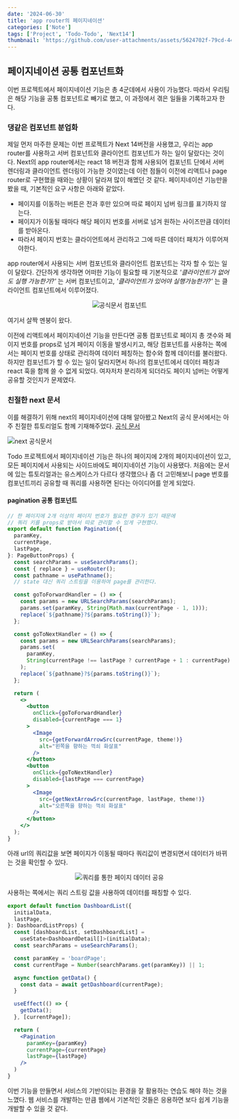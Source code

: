 ```yaml
---
date: '2024-06-30'
title: 'app router의 페이지네이션'
categories: ['Note']
tags: ['Project', 'Todo-Todo', 'Next14']
thumbnail: 'https://github.com/user-attachments/assets/5624702f-79cd-44de-b6fb-a0d8fe9f0390'
---
```


## 페이지네이션 공통 컴포넌트화

이번 프로젝트에서 페이지네이션 기능은 총 4군데에서 사용이 가능했다. 따라서 우리팀은 해당 기능을 공통 컴포넌트로 빼기로 했고, 이 과정에서 겪은 일들을 기록하고자 한다.

### 댕같은 컴포넌트 분업화

제일 먼저 마주한 문제는 이번 프로젝트가 Next 14버전을 사용했고, 우리는 app router를 사용하고 서버 컴포넌트와 클라이언트 컴포넌트가 하는 일이 달랐다는 것이다. Next의 app router에서는 react 18 버전과 함께 사용되어 컴포넌트 단에서 서버 렌더링과 클라이언트 렌더링이 가능한 것이였는데 이런 점들이 이전에 리액트나 page router로 구현했을 때와는 상황이 달라져 많이 해멨던 것 같다.
페이지네이션 기능만을 봤을 때, 기본적인 요구 사항은 아래와 같았다.

- 페이지를 이동하는 버튼은 전과 후만 있으며 따로 페이지 넘버 링크를 표기하지 않는다.
- 페이지가 이동될 때마다 해당 페이지 번호를 서버로 넘겨 원하는 사이즈만큼 데이터를 받아온다.
- 따라서 페이지 번호는 클라이언트에서 관리하고 그에 따른 데이터 패치가 이루어져야한다.

app router에서 사용되는 서버 컴포넌트와 클라이언트 컴포넌트는 각자 할 수 있는 일이 달랐다. 간단하게 생각하면 어떠한 기능이 필요할 때 기본적으로 _'클라이언트가 없어도 실행 가능한가?'_ 는 서버 컴포넌트이고, _'클라이언트가 있어야 실행가능한가?'_ 는 클라이언트 컴포넌트에서 이루어졌다.

<div align=center>

![공식문서 컴포넌트](https://github.com/user-attachments/assets/73d820fd-fe47-4e86-96f7-f4fc18c0b52a)

</div>

여기서 살짝 멘붕이 왔다.

이전에 리액트에서 페이지네이션 기능을 만든다면 공통 컴포넌트로 페이지 총 갯수와 페이지 번호를 props로 넘겨 페이지 이동을 발생시키고, 해당 컴포넌트를 사용하는 쪽에서는 페이지 번호를 상태로 관리하여 데이터 페칭하는 함수와 함께 데이터를 불러왔다.
하지만 컴포넌트가 할 수 있는 일이 달라지면서 하나의 컴포넌트에서 데이터 패칭과 react 훅을 함께 쓸 수 없게 되었다. 여자저차 분리하게 되더라도 페이지 넘버는 어떻게 공유할 것인지가 문제였다.

### 친절한 next 문서

이를 해결하기 위해 next의 페이지네이션에 대해 알아봤고 Next의 공식 문서에서는 아주 친절한 튜토리얼도 함께 기재해주었다. [공식 문서](https://nextjs.org/learn/dashboard-app/adding-search-and-pagination)

![next 공식문서](https://github.com/user-attachments/assets/5624702f-79cd-44de-b6fb-a0d8fe9f0390)

Todo 프로젝트에서 페이지네이션 기능은 하나의 페이지에 2개의 페이지네이션이 있고, 모든 페이지에서 사용되는 사이드바에도 페이지네이션 기능이 사용됐다. 처음에는 문서에 있는 튜토리얼과는 유스케이스가 다르다 생각했으나 좀 더 고민해보니 page 번호를 컴포넌트끼리 공유할 때 쿼리를 사용하면 된다는 아이디어를 얻게 되었다.

#### pagination 공통 컴포넌트

```jsx
// 한 페이지에 2개 이상의 페이지 번호가 필요한 경우가 있기 때문에
// 쿼리 키를 props로 받아서 따로 관리할 수 있게 구현했다.
export default function Pagination({
  paramKey,
  currentPage,
  lastPage,
}: PageButtonProps) {
  const searchParams = useSearchParams();
  const { replace } = useRouter();
  const pathname = usePathname();
  // state 대신 쿼리 스트링을 이용하여 page를 관리한다.

  const goToForwardHandler = () => {
    const params = new URLSearchParams(searchParams);
    params.set(paramKey, String(Math.max(currentPage - 1, 1)));
    replace(`${pathname}?${params.toString()}`);
  };

  const goToNextHandler = () => {
    const params = new URLSearchParams(searchParams);
    params.set(
      paramKey,
      String(currentPage !== lastPage ? currentPage + 1 : currentPage)
    );
    replace(`${pathname}?${params.toString()}`);
  };

  return (
    <>
      <button
        onClick={goToForwardHandler}
        disabled={currentPage === 1}
      >
        <Image
          src={getForwardArrowSrc(currentPage, theme!)}
          alt="왼쪽을 향하는 꺽쇠 화살표"
        />
      </button>
      <button
        onClick={goToNextHandler}
        disabled={lastPage === currentPage}
      >
        <Image
          src={getNextArrowSrc(currentPage, lastPage, theme!)}
          alt="오른쪽을 향하는 꺽쇠 화살표"
        />
      </button>
    </>
  );
}
```

아래 url의 쿼리값을 보면 페이지가 이동될 때마다 쿼리값이 변경되면서 데이터가 바뀌는 것을 확인할 수 있다.

<div align=center>

![쿼리를 통한 페이지 데이터 공유](https://github.com/user-attachments/assets/2b4d6a4b-71c5-4d20-95cc-415b07d6ad8b)

</div>

사용하는 쪽에서는 쿼리 스트링 값을 사용하여 데이터를 패칭할 수 있다.

```jsx
export default function DashboardList({
  initialData,
  lastPage,
}: DashboardListProps) {
  const [dashboardList, setDashboardList] =
    useState<DashboardDetail[]>(initialData);
  const searchParams = useSearchParams();

  const paramKey = 'boardPage';
  const currentPage = Number(searchParams.get(paramKey)) || 1;

  async function getData() {
    const data = await getDashboard(currentPage);
  }

  useEffect(() => {
    getData();
  }, [currentPage]);

  return (
    <Pagination
      paramKey={paramKey}
      currentPage={currentPage}
      lastPage={lastPage}
    />
  )
}
```

이번 기능을 만들면서 서비스의 기반이되는 환경을 잘 활용하는 연습도 해야 하는 것을 느꼈다. 웹 서비스를 개발하는 만큼 웹에서 기본적인 것들은 응용하면 보다 쉽게 기능을 개발할 수 있을 것 같다.

